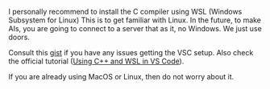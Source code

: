 I personally recommend to install the C compiler using WSL (Windows Subsystem for Linux)
This is to get familiar with Linux. In the future, to make AIs, you are going to connect to a server that as it, no Windows. We just use doors.

Consult this [gist](https://gist.github.com/tomiock/143336302d09c0fa328b6874b673a19b) if you have any issues getting the VSC setup. Also check the official tutorial ([Using C++ and WSL in VS Code](https://code.visualstudio.com/docs/cpp/config-wsl)). 

If you are already using MacOS or Linux, then do not worry about it.